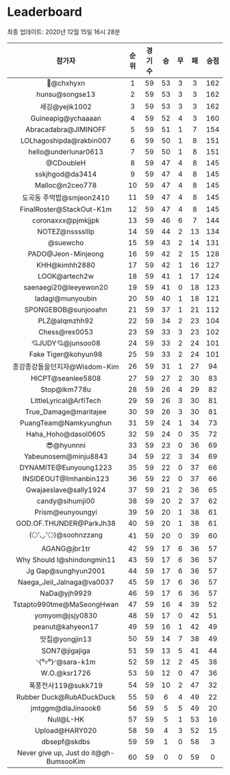 # Leaderboard
최종 업데이트: 2020년 12월 15일 16시 28분




| 참가자 | 순위 | 경기수 | 승 | 무 | 패 | 승점 |
|:---:|:---:|:---:|:---:|:---:|:---:|:---:|
| 👑@chxhyxn | 1 | 59 | 53 | 3 | 3 | 162 |
| hunsu@songse13 | 2 | 59 | 53 | 3 | 3 | 162 |
| 세깅@yejik1002 | 3 | 59 | 53 | 3 | 3 | 162 |
| Guineapig@ychaaaan | 4 | 59 | 52 | 4 | 3 | 160 |
| Abracadabra@JIMINOFF | 5 | 59 | 51 | 1 | 7 | 154 |
| LOLhagoshipda@rakbin007 | 6 | 59 | 50 | 1 | 8 | 151 |
| hello@underlunar0613 | 7 | 59 | 50 | 1 | 8 | 151 |
| @CDoubleH | 8 | 59 | 47 | 4 | 8 | 145 |
| sskjhgod@da3414 | 9 | 59 | 47 | 4 | 8 | 145 |
| Malloc@n2ceo778 | 10 | 59 | 47 | 4 | 8 | 145 |
| 도곡동 주먹밥@smjeon2410 | 11 | 59 | 47 | 4 | 8 | 145 |
| FinalRoster@StackOut-K1m | 12 | 59 | 47 | 4 | 8 | 145 |
| coronaxxx@pjmkjjpk | 13 | 59 | 46 | 6 | 7 | 144 |
| NOTEZ@nsssslllp | 14 | 59 | 44 | 2 | 13 | 134 |
| @suewcho | 15 | 59 | 43 | 2 | 14 | 131 |
| PADO@Jeon-Minjeong | 16 | 59 | 42 | 2 | 15 | 128 |
| KHH@kimhh2880 | 17 | 59 | 42 | 1 | 16 | 127 |
| LOOK@artech2w | 18 | 59 | 41 | 1 | 17 | 124 |
| saenaegi20@leeyewon20 | 19 | 59 | 41 | 0 | 18 | 123 |
| ladagi@munyoubin | 20 | 59 | 40 | 1 | 18 | 121 |
| SPONGEBOB@sunjooahn | 21 | 59 | 37 | 1 | 21 | 112 |
| PLZ@alqmzhh92 | 22 | 59 | 34 | 2 | 23 | 104 |
| Chess@rex0053 | 23 | 59 | 33 | 3 | 23 | 102 |
| 💘JUDY💘@junsoo08 | 24 | 59 | 33 | 2 | 24 | 101 |
| Fake Tiger@kohyun98 | 25 | 59 | 33 | 2 | 24 | 101 |
| 종강종강돌을던지자@Wisdom-Kim | 26 | 59 | 31 | 1 | 27 | 94 |
| HICPT@seanlee5808 | 27 | 59 | 27 | 2 | 30 | 83 |
| Stop@lkm778u | 28 | 59 | 26 | 4 | 29 | 82 |
| LittleLyrical@ArfiTech | 29 | 59 | 26 | 3 | 30 | 81 |
| True_Damage@maritajee | 30 | 59 | 26 | 3 | 30 | 81 |
| PuangTeam@Namkyunghun | 31 | 59 | 24 | 1 | 34 | 73 |
| Haha_Hoho@dasol0605 | 32 | 59 | 24 | 0 | 35 | 72 |
| 😎@hyunnni | 33 | 59 | 23 | 0 | 36 | 69 |
| Yabeunosem@minju8843 | 34 | 59 | 22 | 3 | 34 | 69 |
| DYNAMITE@Eunyoung1223 | 35 | 59 | 22 | 0 | 37 | 66 |
| INSIDEOUT@Imhanbin123 | 36 | 59 | 22 | 0 | 37 | 66 |
| Gwajaeslave@sally1924 | 37 | 59 | 21 | 2 | 36 | 65 |
| candy@sihumji00 | 38 | 59 | 20 | 2 | 37 | 62 |
| Prism@eunyoungyi | 39 | 59 | 20 | 1 | 38 | 61 |
| GOD.OF.THUNDER@ParkJh38 | 40 | 59 | 20 | 1 | 38 | 61 |
| (🌕'◡'🌕)@soohnzzang | 41 | 59 | 20 | 0 | 39 | 60 |
| AGANG@jbr1tr | 42 | 59 | 17 | 6 | 36 | 57 |
| Why Should I@shindongmin11 | 43 | 59 | 17 | 6 | 36 | 57 |
| Jg Gap@sunghyun2001 | 44 | 59 | 17 | 6 | 36 | 57 |
| Naega_Jeil_Jalnaga@va0037 | 45 | 59 | 17 | 6 | 36 | 57 |
| NaDa@yjh9929 | 46 | 59 | 17 | 6 | 36 | 57 |
| Tstapto990tme@MaSeongHwan | 47 | 59 | 16 | 4 | 39 | 52 |
| yomyom@jsjy0830 | 48 | 59 | 17 | 0 | 42 | 51 |
| peanut@kahyeon17 | 49 | 59 | 16 | 1 | 42 | 49 |
| 맛집@yongjin13 | 50 | 59 | 14 | 7 | 38 | 49 |
| SON7@jigajiga | 51 | 59 | 13 | 5 | 41 | 44 |
| ◝(⁰▿⁰)◜@sara-k1m | 52 | 59 | 12 | 2 | 45 | 38 |
| W.O.@ksr1726 | 53 | 59 | 12 | 0 | 47 | 36 |
| 폭풍전사119@sukk719 | 54 | 59 | 10 | 2 | 47 | 32 |
| Rubber Duck@RubADuckDuck | 55 | 59 | 6 | 4 | 49 | 22 |
| jmtggm@dlaJinsook6 | 56 | 59 | 5 | 5 | 49 | 20 |
| Null@L-HK | 57 | 59 | 5 | 1 | 53 | 16 |
| Upload@HARY020 | 58 | 59 | 4 | 3 | 52 | 15 |
| dbsepf@skdbs | 59 | 59 | 1 | 0 | 58 | 3 |
| Never give up, Just do it@gh-BumsooKim | 60 | 59 | 0 | 0 | 59 | 0 |